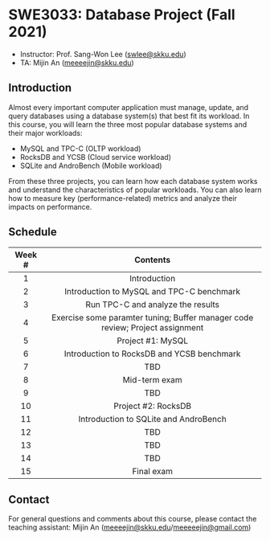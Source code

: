 # SWE3033: Database Project (Fall 2021)

- Instructor: Prof. Sang-Won Lee (swlee@skku.edu)
- TA: Mijin An (meeeejin@skku.edu)

## Introduction

Almost every important computer application must manage, update, and query databases using a database system(s) that best fit its workload. In this course, you will learn the three most popular database systems and their major workloads:

- MySQL and TPC-C (OLTP workload)
- RocksDB and YCSB (Cloud service workload)
- SQLite and AndroBench (Mobile workload)

From these three projects, you can learn how each database system works and understand the characteristics of popular workloads. You can also learn how to measure key (performance-related) metrics and analyze their impacts on performance.

## Schedule

| Week # | Contents     | 
| :----: | :----------: |
| 1      | Introduction |
| 2      | Introduction to MySQL and TPC-C benchmark |
| 3      | Run TPC-C and analyze the results |
| 4      | Exercise some paramter tuning; Buffer manager code review; Project assignment |
| 5      | Project #1: MySQL |
| 6      | Introduction to RocksDB and YCSB benchmark |
| 7      | TBD |
| 8      | Mid-term exam |
| 9      | TBD |
| 10     | Project #2: RocksDB |
| 11     | Introduction to SQLite and AndroBench |
| 12     | TBD |
| 13     | TBD |
| 14     | TBD |
| 15     | Final exam |

## Contact

For general questions and comments about this course, please contact the teaching assistant: Mijin An (meeeejin@skku.edu/meeeeejin@gmail.com)